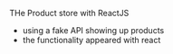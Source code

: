 THe  Product store with ReactJS
* using a fake API showing up products 
* the functionality appeared with react 